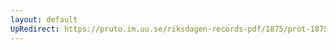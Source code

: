 ```yaml
---
layout: default
UpRedirect: https://pruto.im.uu.se/riksdagen-records-pdf/1875/prot-1875--fk--012/prot-1875--fk--012_036.pdf
---
```


